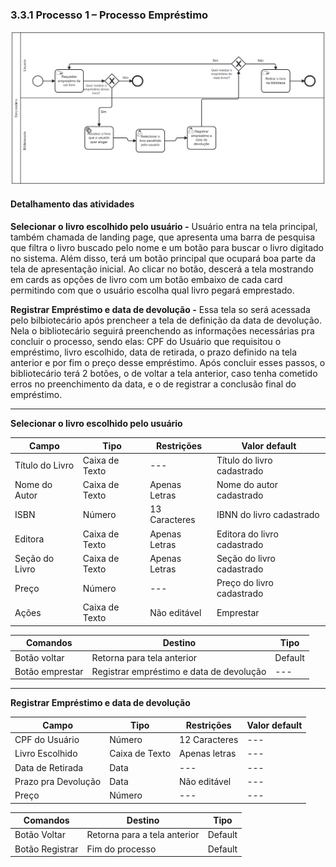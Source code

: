 ### 3.3.1 Processo 1 – Processo Empréstimo

![Processo Empréstimo](images/novoProcessoEmprestimo.png "Modelo BPMN do Processo 1.")


#### Detalhamento das atividades

**Selecionar o livro escolhido pelo usuário -** Usuário entra na tela principal, também chamada de landing page, que apresenta uma barra de pesquisa que filtra o livro buscado pelo nome e um botão para buscar o livro digitado no sistema. Além disso, terá um botão principal que ocupará boa parte da tela de apresentação inicial. Ao clicar no botão, descerá a tela mostrando em cards as opções de livro com um botão embaixo de cada card permitindo com que o usuário escolha qual livro pegará emprestado.

**Registrar Empréstimo e data de devolução -** Essa tela so será acessada pelo bilbiotecário após prencheer a tela de definição da data de devolução. Nela o bibliotecário seguirá preenchendo as informações necessárias pra concluir o processo, sendo elas: CPF do Usuário que requisitou o empréstimo, livro escolhido, data de retirada, o prazo definido na tela anterior e por fim o preço desse empréstimo. Após concluir esses passos, o bibliotecário terá 2 botões, o de voltar a tela anterior, caso tenha cometido erros no preenchimento da data, e o de registrar a conclusão final do empréstimo. 

____________________________________________________________________________________________________________________________________________________________________

**Selecionar o livro escolhido pelo usuário**

| Campo       | Tipo         | Restrições | Valor default |
| ---             | ---              | ---            | ---               |
| Título do Livro     | Caixa de Texto   | ---  | Título do livro cadastrado          |
| Nome do Autor      | Caixa de Texto      | Apenas Letras  | Nome do autor cadastrado             |
| ISBN | Número  | 13 Caracteres           | IBNN do livro cadastrado                 |
| Editora | Caixa de Texto   | Apenas Letras  | Editora do livro cadastrado                 |
| Seção do Livro     | Caixa de Texto   | Apenas Letras  | Seção do livro cadastrado                 |
| Preço | Número   | ---   | Preço do livro cadastrado                 |
| Ações |  Caixa de Texto        | Não editável | Emprestar |

| Comandos         |  Destino                   | Tipo          |
| ---                  | ---                            | ---               |
| Botão voltar         | Retorna para tela anterior     | Default           |
| Botão emprestar      | Registrar empréstimo e data de devolução       | ---               |


____________________________________________________________________________________________________________________________________________________________________

**Registrar Empréstimo e data de devolução**

| **Campo**       | **Tipo**         | **Restrições** | **Valor default** |
| ---             | ---              | ---            | ---               |
| CPF do Usuário          | Número   | 12 Caracteres | ---               |
| Livro Escolhido          | Caixa de Texto   | Apenas letras | ---               |
| Data de Retirada          | Data   | --- |  ---              |
| Prazo pra Devolução          | Data   | Não editável |   ---          |
| Preço         | Número   | ---  | ---               |

| **Comandos**         |  **Destino**                   | **Tipo** |
| ---                  | ---                            | ---               |
| Botão Voltar               | Retorna para a tela anterior          | Default           |
| Botão Registrar               | Fim do processo          | Default           |


